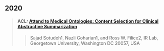 ## 2020
>#### ACL: [Attend to Medical Ontologies: Content Selection for Clinical Abstractive Summarization](paper/AttendtoOntologies.pdf)
>
>> Sajad Sotudeh1, Nazli Goharian1, and Ross W. Filice2, IR Lab, Georgetown University, Washington DC 20057, USA
